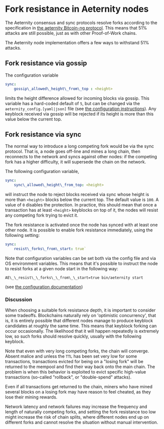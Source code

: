 # Fork resistance in Aeternity nodes

The Aeternity consensus and sync protocols resolve forks according to the specification
in [the aeternity Bitcoin-ng protocol](https://github.com/aeternity/protocol/blob/master/consensus/bitcoin-ng.md). This means that 51% attacks are still possible, just as with other Proof-of-Work chains.

The Aeternity node implementation offers a few ways to withstand 51% attacks.

## Fork resistance via gossip

The configuration variable

```yaml
sync:
    gossip\_allowed\_height\_from\_top : <height>
```
limits the height difference allowed for incoming blocks via gossip. This variable has a
hard-coded default of `5`, but can be changed via the `aeternity_config.[yaml|json]`
file (see [the configuration instructions](configuration.md)).
Any keyblock received via gossip will be rejected if its height is more than this
value below the current top.

## Fork resistance via sync

The normal way to introduce a long competing fork would be via the sync protocol. That is,
a node goes off-line and mines a long chain, then reconnects to the network and syncs
against other nodes: if the competing fork has a higher difficulty, it will supersede the
chain on the network.

The following configuration variable,

```yaml
sync:
    sync\_allowed\_height\_from_top: <height>
```
will instruct the node to reject blocks received via sync whose height is more than `<height>`
blocks below the current top. The default value is `100`. A value of `0` disables the
protection. In practice, this should mean that once a transaction has at least `<height>`
keyblocks on top of it, the nodes will resist any competing fork trying to evict it.

The fork resistance is activated once the node has synced with at least one other node.
It is possible to enable fork resistance immediately, using the following setting:

```yaml
sync:
    resist\_forks\_from\_start: true`
```

Note that configuration variables can be set both via the config file and via OS
environment variables. This means that it's possible to instruct the node to resist
forks at a given node start in the following way:

```
AE\_\_resist\_\_forks\_\_from\_\_start=true bin/aeternity start
```
(see [the configuration documentation](configuration.md#configuration-from-the-command-line-or-scripts))

### Discussion

When choosing a suitable fork resistance depth, it is important to consider some tradeoffs.
Blockchains naturally rely on 'optimistic concurrency', that is, it is entirely possible
that different nodes manage to produce keyblock candidates at roughly the same time.
This means that keyblock forking can occur occasionally. The likelihood that it will happen
repeatedly is extremely low, so such forks should resolve quickly, usually with the following
keyblock.

Note that even with very long competing forks, the chain will converge. Absent malice and unless
the `TTL` has been set very low for some transactions, transactions evicted for being on a
"losing fork" will be returned to the mempool and find their way back onto the main chain.
The problem is when this behavior is exploited to evict specific high-value transactions
(so-called "rollback", or "double-spend" attacks).

Even if all transactions get returned to the chain, miners who have mined several blocks
on a losing fork may have reason to feel cheated, as they lose their mining rewards.

Network latency and network failures may increase the frequency and length of naturally
competing forks, and setting the fork resistance too low might increase the risk of
chain splits, where different nodes end up on different forks and cannot resolve the
situation without manual intervention.
